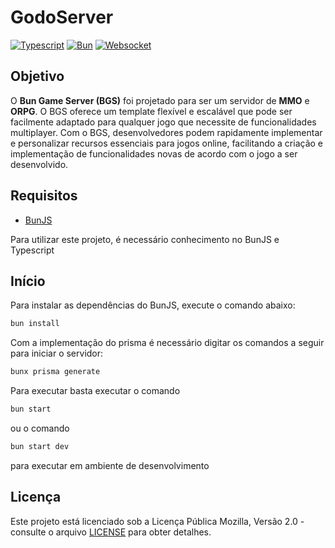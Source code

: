 # GodoServer

[![Typescript](https://img.shields.io/badge/TypeScript-007ACC?style=for-the-badge)](https://www.typescriptlang.org/)
[![Bun](https://img.shields.io/badge/BunJS-010409?style=for-the-badge)](https://bun.sh/)
[![Websocket](https://img.shields.io/badge/uWebsocket-2969d5?style=for-the-badge)](https://github.com/uNetworking/uWebSockets)

## Objetivo

O **Bun Game Server (BGS)** foi projetado para ser um servidor de **MMO** e **ORPG**. O BGS oferece um template flexível e escalável que pode ser facilmente adaptado para qualquer jogo que necessite de funcionalidades multiplayer. Com o BGS, desenvolvedores podem rapidamente implementar e personalizar recursos essenciais para jogos online, facilitando a criação e implementação de funcionalidades novas de acordo com o jogo a ser desenvolvido.

## Requisitos

- [BunJS](https://bun.sh/)

Para utilizar este projeto, é necessário conhecimento no BunJS e Typescript

## Início

Para instalar as dependências do BunJS, execute o comando abaixo:

```bash
bun install
```

Com a implementação do prisma é necessário digitar os comandos a seguir para iniciar o servidor:

```bash
bunx prisma generate
```

Para executar basta executar o comando

```bash
bun start
```

ou o comando

```bash
bun start dev
```

para executar em ambiente de desenvolvimento

## Licença

Este projeto está licenciado sob a Licença Pública Mozilla, Versão 2.0 - consulte o arquivo [LICENSE](LICENSE) para obter detalhes.
